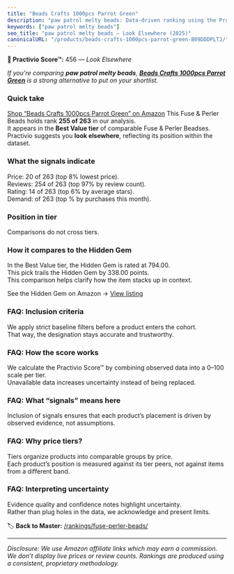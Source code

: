 ```yaml
---
title: "Beads Crafts 1000pcs Parrot Green"
description: "paw patrol melty beads: Data-driven ranking using the Practivio Score™. Positioned by quality, value, demand, findability, momentum."
keywords: ["paw patrol melty beads"]
seo_title: "paw patrol melty beads — Look Elsewhere (2025)"
canonicalURL: "/products/beads-crafts-1000pcs-parrot-green-B09DDDPLTJ/"
---
```


**🚫 Practivio Score™:** 456 — _Look Elsewhere_


*If you're comparing **paw patrol melty beads**, **[Beads Crafts 1000pcs Parrot Green](https://www.amazon.com/dp/B09DDDPLTJ?tag=practivio-20)** is a strong alternative to put on your shortlist.*
### Quick take
[Shop “Beads Crafts 1000pcs Parrot Green” on Amazon](https://www.amazon.com/dp/B09DDDPLTJ?tag=practivio-20)
This Fuse & Perler Beads holds rank **255 of 263** in our analysis.  
It appears in the **Best Value tier** of comparable Fuse & Perler Beadses.  
Practivio suggests you **look elsewhere**, reflecting its position within the dataset.

### What the signals indicate
Price: 20 of 263 (top 8% lowest price).  
Reviews: 254 of 263 (top 97% by review count).  
Rating: 14 of 263 (top 6% by average stars).  
Demand:  of 263 (top % by purchases this month).

### Position in tier
Comparisons do not cross tiers.

### How it compares to the Hidden Gem
In the Best Value tier, the Hidden Gem is rated at 794.00.  
This pick trails the Hidden Gem by 338.00 points.  
This comparison helps clarify how the item stacks up in context.  

See the Hidden Gem on Amazon → [View listing](https://www.amazon.com/dp/B004EHYGNC?tag=practivio-20)

### FAQ: Inclusion criteria
We apply strict baseline filters before a product enters the cohort.  
That way, the designation stays accurate and trustworthy.

### FAQ: How the score works
We calculate the Practivio Score™ by combining observed data into a 0–100 scale per tier.  
Unavailable data increases uncertainty instead of being replaced.

### FAQ: What “signals” means here
Inclusion of signals ensures that each product’s placement is driven by observed evidence, not assumptions.

### FAQ: Why price tiers?
Tiers organize products into comparable groups by price.  
Each product’s position is measured against its tier peers, not against items from a different band.

### FAQ: Interpreting uncertainty
Evidence quality and confidence notes highlight uncertainty.  
Rather than plug holes in the data, we acknowledge and present limits.


🏷️ **Back to Master:** [/rankings/fuse-perler-beads/](/rankings/fuse-perler-beads/)

---
_Disclosure: We use Amazon affiliate links which may earn a commission. We don’t display live prices or review counts. Rankings are produced using a consistent, proprietary methodology._
